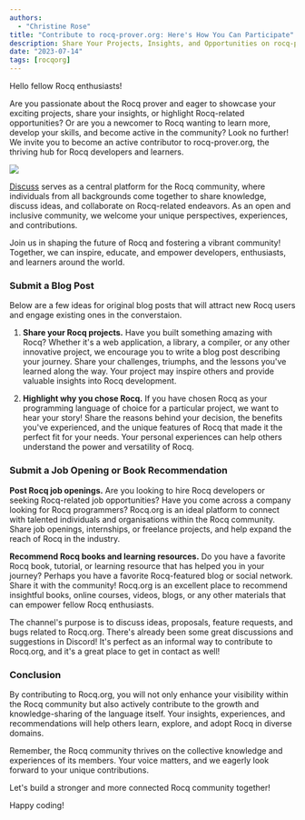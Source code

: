 ```yaml
---
authors:
  - "Christine Rose"
title: "Contribute to rocq-prover.org: Here's How You Can Participate"
description: Share Your Projects, Insights, and Opportunities on rocq-prover.org!
date: "2023-07-14"
tags: [rocqorg]
---
```


Hello fellow Rocq enthusiasts!

Are you passionate about the Rocq prover and eager to showcase your exciting projects, share your insights, or highlight Rocq-related opportunities? Or are you a newcomer to Rocq wanting to learn more, develop your skills, and become active in the community? Look no further! We invite you to become an active contributor to rocq-prover.org, the thriving hub for Rocq developers and learners.

![](/media/news/contribute.jpg)

[Discuss](https://discuss.rocq.org/) serves as a central platform for the Rocq community, where individuals from all backgrounds come together to share knowledge, discuss ideas, and collaborate on Rocq-related endeavors. As an open and inclusive community, we welcome your unique perspectives, experiences, and contributions.


Join us in shaping the future of Rocq and fostering a vibrant community! Together, we can inspire, educate, and empower developers, enthusiasts, and learners around the world.

### Submit a Blog Post

Below are a few ideas for original blog posts that will attract new Rocq users and engage existing ones in the converstaion. 

1. **Share your Rocq projects.** Have you built something amazing with Rocq? Whether it's a web application, a library, a compiler, or any other innovative project, we encourage you to write a blog post describing your journey. Share your challenges, triumphs, and the lessons you've learned along the way. Your project may inspire others and provide valuable insights into Rocq development.

2. **Highlight why you chose Rocq.** If you have chosen Rocq as your programming language of choice for a particular project, we want to hear your story! Share the reasons behind your decision, the benefits you've experienced, and the unique features of Rocq that made it the perfect fit for your needs. Your personal experiences can help others understand the power and versatility of Rocq.

### Submit a Job Opening or Book Recommendation

**Post Rocq job openings.** Are you looking to hire Rocq developers or seeking Rocq-related job opportunities? Have you come across a company looking for Rocq programmers? Rocq.org is an ideal platform to connect with talented individuals and organisations within the Rocq community. Share job openings, internships, or freelance projects, and help expand the reach of Rocq in the industry.

**Recommend Rocq books and learning resources.** Do you have a favorite Rocq book, tutorial, or learning resource that has helped you in your journey? Perhaps you have a favorite Rocq-featured blog or social network. Share it with the community! Rocq.org is an excellent place to recommend insightful books, online courses, videos, blogs, or any other materials that can empower fellow Rocq enthusiasts.

The channel's purpose is to discuss ideas, proposals, feature requests, and bugs related to Rocq.org. There's already been some great discussions and suggestions in Discord! It's perfect as an informal way to contribute to Rocq.org, and it's a great place to get in contact as well!

### Conclusion
By contributing to Rocq.org, you will not only enhance your visibility within the Rocq community but also actively contribute to the growth and knowledge-sharing of the language itself. Your insights, experiences, and recommendations will help others learn, explore, and adopt Rocq in diverse domains.

Remember, the Rocq community thrives on the collective knowledge and experiences of its members. Your voice matters, and we eagerly look forward to your unique contributions.

Let's build a stronger and more connected Rocq community together!

Happy coding!
